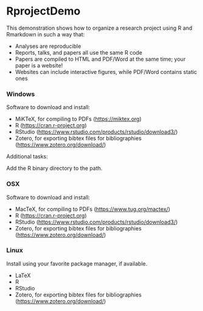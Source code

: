 # RprojectDemo

This demonstration shows how to organize a research project using R and Rmarkdown in such a way that:

* Analyses are reproducible
* Reports, talks, and papers all use the same R code
* Papers are compiled to HTML and PDF/Word at the same time; your paper is a website!
* Websites can include interactive figures, while PDF/Word contains static ones

### Windows

Software to download and install:
* MiKTeX, for compiling to PDFs (https://miktex.org)
* R (https://cran.r-project.org)
* RStudio (https://www.rstudio.com/products/rstudio/download3/)
* Zotero, for exporting bibtex files for bibliographies (https://www.zotero.org/download/)

Additional tasks:

Add the R binary directory to the path.


### OSX

Software to download and install:
* MacTeX, for compiling to PDFs (https://www.tug.org/mactex/)
* R (https://cran.r-project.org)
* RStudio (https://www.rstudio.com/products/rstudio/download3/)
* Zotero, for exporting bibtex files for bibliographies (https://www.zotero.org/download/)

### Linux

Install using your favorite package manager, if available.

* LaTeX
* R 
* RStudio 
* Zotero, for exporting bibtex files for bibliographies (https://www.zotero.org/download/)


